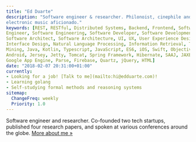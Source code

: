 ```yaml
---
title: "Ed Duarte"
description: "Software engineer & researcher. Philonoist, cinephile and
electronic music aficionado."
keywords: [REST, RESTful, Distributed Systems, Backend, Frontend, Software
Engineer, Software Engineering, Software Developer, Software Development,
Software Architect, Software Architecture, UI, UX, User Experience Design, User
Interface Design, Natural Language Processing, Information Retrieval, Text
Mining, Java, Kotlin, Typescript, JavaScript, ES6, iOS, Swift, Objective-C,
Android, Jersey, Jetty, Tomcat, Spring Framework, Hibernate, SAAJ, JAXB, XSLT,
Google App Engine, Parse, Firebase, Quartz, jQuery, HTML]
date: "2018-02-07 20:31:00+01:00"
currently:
- Looking for a job! [Talk to me](mailto:hi@edduarte.com)!
- Learning golang
- Self-studying formal methods and reasoning systems
sitemap:
  ChangeFreq: weekly
  Priority: 1.0
---
```


Software engineer and researcher. Co-founded two tech startups, published four
research papers, and spoken at various conferences around the globe. [More about
me »](/about/)
